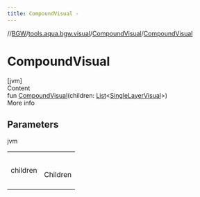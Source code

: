 ```yaml
---
title: CompoundVisual -
---
```

//[BGW](../../../index.md)/[tools.aqua.bgw.visual](../index.md)/[CompoundVisual](index.md)/[CompoundVisual](-compound-visual.md)



# CompoundVisual  
[jvm]  
Content  
fun [CompoundVisual](-compound-visual.md)(children: [List](https://kotlinlang.org/api/latest/jvm/stdlib/kotlin.collections/-list/index.html)<[SingleLayerVisual](../-single-layer-visual/index.md)>)  
More info  


## Parameters  
  
jvm  
  
| | |
|---|---|
| <a name="tools.aqua.bgw.visual/CompoundVisual/CompoundVisual/#kotlin.collections.List[tools.aqua.bgw.visual.SingleLayerVisual]/PointingToDeclaration/"></a>children| <a name="tools.aqua.bgw.visual/CompoundVisual/CompoundVisual/#kotlin.collections.List[tools.aqua.bgw.visual.SingleLayerVisual]/PointingToDeclaration/"></a><br><br>Children<br><br>|
  
  




